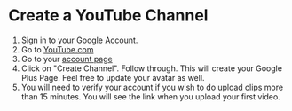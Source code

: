 # Create a YouTube Channel

1. Sign in to your Google Account.
2. Go to [YouTube.com](http://youtube.com)
3. Go to your [account page](https://www.youtube.com/account)
4. Click on "Create Channel". Follow through. This will create your Google Plus Page. Feel free to update your avatar as well.
5. You will need to verify your account if you wish to do upload clips more than 15 minutes. You will see the link when you upload your first video.